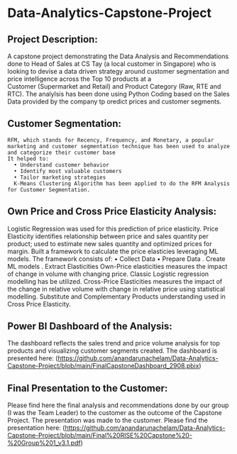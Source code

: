 # Data-Analytics-Capstone-Project
## Project Description: 
  A capstone project demonstrating the Data Analysis and Recommendations done to Head of Sales at CS Tay (a local customer in Singapore) who is looking to devise a data driven strategy around customer segmentation and price intelligence across the Top 10 products at a     
  Customer (Supermarket and Retail) and Product Category (Raw, RTE and RTC).  The analylsis has been done using Python Coding based on the Sales Data provided by the company tp oredict prices and customer segments.
## Customer Segmentation:
    RFM, which stands for Recency, Frequency, and Monetary, a popular marketing and customer segmentation technique has been used to analyze and categorize their customer base
    It helped to:
      • Understand customer behavior
      • Identify most valuable customers
      • Tailor marketing strategies
      K-Means Clustering Algorithm has been applied to do the RFM Analysis for Customer Segmentation.  
## Own Price and Cross Price Elasticity Analysis:
  Logistic Regression was used for this prediction of price elasticity. Price Elasticity identifies relationship between price and sales quantity per product; used to estimate new sales quantity and optimized prices for margin.
  Built a framework to calculate the price elasticies leveraging ML models.  The framework consists of:
      • Collect Data
      • Prepare Data
      . Create ML models
      . Extract Elasticities
  Own-Price elasticities measures the impact of change in volume with changing price.  Classic Logistic regression modelling has be utilized.
  Cross-Price Elasticities measures the impact of the change in relative volume with change in relative price using statistical modelling. Substitute and Complementary Products understanding used in Cross Price Elasticity.
## Power BI Dashboard of the Analysis:
  The dashboard reflects the sales trend and price volume analysis for top products and visualizing customer segments created.
  The dashboard is presented here: (https://github.com/anandarunachelam/Data-Analytics-Capstone-Project/blob/main/FinalCapstoneDashboard_2908.pbix)
## Final Presentation to the Customer:
  Please find here the final analysis and recommendations done by our group (I was the Team Leader) to the customer as the outcome of the Capstone Project. The presentation was made to the customer.
  Please find the presentation here: (https://github.com/anandarunachelam/Data-Analytics-Capstone-Project/blob/main/Final%20RISE%20Capstone%20-%20Group%201_v3.1.pdf)
